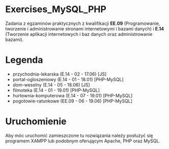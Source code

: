 # Exercises_MySQL_PHP
Zadania z egzaminów praktycznych z kwalifikacji <b>EE.09</b> (Programowanie, tworzenie i administrowanie stronami internetowymi i bazami danych) i <b>E.14</b> (Tworzenie aplikacji internetowych i baz danych oraz administrowanie bazami).

# Legenda

<ul>
  <li>przychodnia-lekarska (E.14 - 02 - 17.06) [JS]</li>
  <li>portal-ogloszeniowy (E.14 - 01 - 18.01) [PHP-MySQL]</li>
  <li>dom-weselny (E.14 - 05 - 18.06) [JS]</li>
  <li>filmoteka (E.14 - 01 - 19.01) [PHP-MySQL]</li>
  <li>hurtownia-komputerowa (E.14 - 07 - 19.01) [PHP-MySQL]</li>
  <li>pogotowie-ratunkowe (EE.09 - 06 - 19.06) [PHP-MySQL]</li>
</ul>

# Uruchomienie
Aby móc uruchomić zamieszczone tu rozwiązania należy posłużyć się programem XAMPP lub podobnym oferującym Apache, PHP oraz MySQL. 
